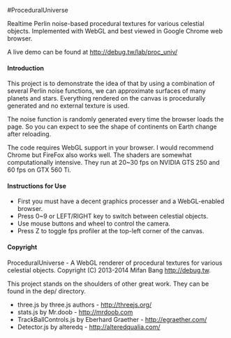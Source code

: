 #ProceduralUniverse

Realtime Perlin noise-based procedural textures for various celestial objects. Implemented with WebGL and best viewed in Google Chrome web browser.

A live demo can be found at http://debug.tw/lab/proc_univ/

#### Introduction

This project is to demonstrate the idea of that by using a combination of several Perlin noise functions, we can approximate surfaces of many planets and stars. Everything rendered on the canvas is procedurally generated and no external texture is used.

The noise function is randomly generated every time the browser loads the page. So you can expect to see the shape of continents on Earth change after reloading.

The code requires WebGL support in your browser. I would recommend Chrome but FireFox also works well. The shaders are somewhat computationally intensive. They run at 20~30 fps on NVIDIA GTS 250 and 60 fps on GTX 560 Ti.

#### Instructions for Use

- First you must have a decent graphics processer and a WebGL-enabled browser.
- Press 0~9 or LEFT/RIGHT key to switch between celestial objects.
- Use mouse buttons and wheel to control the camera.
- Press Z to toggle fps profiler at the top-left corner of the canvas.

#### Copyright

ProceduralUniverse - A WebGL renderer of procedural textures for various celestial objects.
Copyright (C) 2013-2014 Mifan Bang <http://debug.tw>.

This project stands on the shoulders of other great work. They can be found in the dep/ directory.

- three.js by three.js authors - http://threejs.org/
- stats.js by Mr.doob - http://mrdoob.com
- TrackBallControls.js by Eberhard Graether - http://egraether.com/
- Detector.js by alteredq - http://alteredqualia.com/
